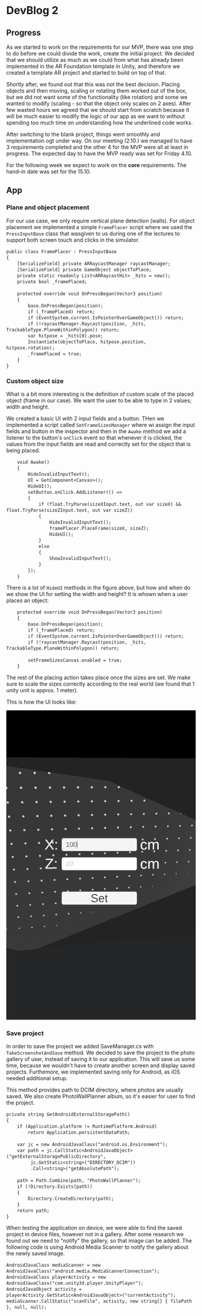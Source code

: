 
# DevBlog 2

## Progress

As we started to work on the requirements for our MVP, there was one step to do before we could divide the work, create the initial project. We decided that we should utilize as much as we could from what has already been implemented in the AR Foundation template in Unity, and therefore we created a template AR project and started to build on top of that.

Shortly after, we found out that this was not the best decision. Placing objects and then moving, scaling or rotating them worked out of the box, but we did not want some of the functionality (like rotation) and some we wanted to modify (scaling - so that the object only scales on 2 axes). After few wasted hours we agreed that we should start from scratch because it will be much easier to modify the logic of our app as we want to without spending too much time on understanding how the underlined code works.

After switching to the blank project, things went smoothly and implementation ogt under way. On our meeting (2.10.) we managed to have 3 requirements completed and the other 4 for the MVP were all at least in progress. The expected day to have the MVP ready was set for Friday 4.10.

For the following week we expect to work on the **core** requirements. The hand-in date was set for the 15.10.

## App

### Plane and object placement

For our use case, we only require vertical plane detection (walls). For object placement we implemented a simple `FramePlacer` script where we used the `PressInputBase` class that wasgiven to us during one of the lectures to support both screen touch and clicks in the simulator.

```
public class FramePlacer : PressInputBase
{
    [SerializeField] private ARRaycastManager raycastManager;
    [SerializeField] private GameObject objectToPlace;
    private static readonly List<ARRaycastHit> _hits = new();
    private bool _framePlaced;

    protected override void OnPressBegan(Vector3 position)
    {
        base.OnPressBegan(position);
        if (_framePlaced) return;
        if (EventSystem.current.IsPointerOverGameObject()) return;
        if (!raycastManager.Raycast(position, _hits, TrackableType.PlaneWithinPolygon)) return;
        var hitpose = _hits[0].pose;
        Instantiate(objectToPlace, hitpose.position, hitpose.rotation);
        _framePlaced = true;
    }
}
```


### Custom object size

What is a bit more interesting is the definition of custom scale of the placed object (frame in our case). We want the user to be able to type in 2 values; width and height.

We created a basic UI with 2 input fields and a button. THen we implemented a script called `SetFrameSizesManager` where wi assign the input fields and button in the inspector and then in the `Awake` method we add a listener to the button's `onClick` event so that whenever it is clicked, the values from the input fields are read and correctly set for the object that is being placed.

```
    void Awake()
    {
        HideInvalidInputText();
        UI = GetComponent<Canvas>();
        HideUI();
        setButton.onClick.AddListener(() =>
        {
            if (float.TryParse(sizeXInput.text, out var sizeX) && float.TryParse(sizeZInput.text, out var sizeZ))
            {
                HideInvalidInputText();
                framePlacer.PlaceFrame(sizeX, sizeZ);
                HideUI();
            }
            else
            {
                ShowInvalidInputText();
            }
        });
    }
```

There is a lot of `HideUI` methods in the figure above, but how and when do we show the UI for setting the width and height? It is whown when a user places an object:

```
    protected override void OnPressBegan(Vector3 position)
    {
        base.OnPressBegan(position);
        if (_framePlaced) return;
        if (EventSystem.current.IsPointerOverGameObject()) return;
        if (!raycastManager.Raycast(position, _hits, TrackableType.PlaneWithinPolygon)) return;

        setFrameSizesCanvas.enabled = true;
    }
```

The rest of the placing action takes place once the sizes are set. We make sure to scale the sizes correctly according to the real world (we found that 1 unity unit is approx. 1 meter).

This is how the UI looks like: 


![SetCustomSizesUI](images/image.png)

### Save project
In order to save the project we added SaveManager.cs with `TakeScreenshotAndSave` method. We decided to save the project to the photo gallery of user, instead of saving it to our application. This will save us some time, because we wouldn't have to create another screen and display saved projects. Furthemore, we implemented saving only for Android, as iOS needed additional setup. 

This method provides path to DCIM directory, where photos are usually saved. We also create PhotoWallPlanner album, so it's easier for user to find the project.
``` 
private string GetAndroidExternalStoragePath()
{
    if (Application.platform != RuntimePlatform.Android)
        return Application.persistentDataPath;

    var jc = new AndroidJavaClass("android.os.Environment");
    var path = jc.CallStatic<AndroidJavaObject>("getExternalStoragePublicDirectory",
         jc.GetStatic<string>("DIRECTORY_DCIM"))
         .Call<string>("getAbsolutePath");

    path = Path.Combine(path, "PhotoWallPlanner");
    if (!Directory.Exists(path))
    {
        Directory.CreateDirectory(path);
    }
    return path;
}
``` 
When testing the application on device, we were able to find the saved project in device files, however not in a gallery. After some research we found out we need to "notify" the gallery, so that image can be added. The following code is using Android Media Scanner to notify the gallery about the newly saved image.
```
AndroidJavaClass mediaScanner = new AndroidJavaClass("android.media.MediaScannerConnection");
AndroidJavaClass playerActivity = new AndroidJavaClass("com.unity3d.player.UnityPlayer");
AndroidJavaObject activity = playerActivity.GetStatic<AndroidJavaObject>("currentActivity");
mediaScanner.CallStatic("scanFile", activity, new string[] { filePath }, null, null);
``` 


